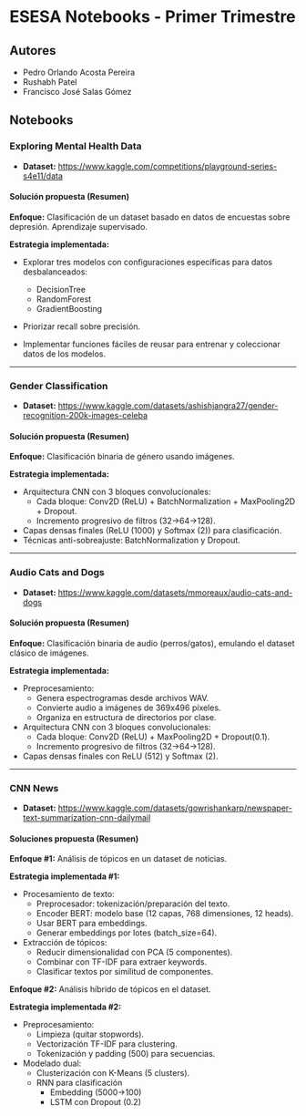 # ESESA Notebooks - Primer Trimestre

## Autores

* Pedro Orlando Acosta Pereira
* Rushabh Patel
* Francisco José Salas Gómez

## Notebooks

### Exploring Mental Health Data

* **Dataset:** https://www.kaggle.com/competitions/playground-series-s4e11/data

#### Solución propuesta (Resumen)

**Enfoque:** Clasificación de un dataset basado en datos de encuestas sobre depresión. Aprendizaje supervisado.

**Estrategia implementada:**

* Explorar tres modelos con configuraciones específicas para datos desbalanceados:
  * DecisionTree
  * RandomForest
  * GradientBoosting

* Priorizar recall sobre precisión.
* Implementar funciones fáciles de reusar para entrenar y coleccionar datos de los modelos.

---

### Gender Classification

* **Dataset:** https://www.kaggle.com/datasets/ashishjangra27/gender-recognition-200k-images-celeba

#### Solución propuesta (Resumen)

**Enfoque:** Clasificación binaria de género usando imágenes.

**Estrategia implementada:**

* Arquitectura CNN con 3 bloques convolucionales:
  * Cada bloque: Conv2D (ReLU) + BatchNormalization + MaxPooling2D + Dropout.
  * Incremento progresivo de filtros (32→64→128).
* Capas densas finales (ReLU (1000) y Softmax (2)) para clasificación.
* Técnicas anti-sobreajuste: BatchNormalization y Dropout.

---

### Audio Cats and Dogs

* **Dataset:** https://www.kaggle.com/datasets/mmoreaux/audio-cats-and-dogs

#### Solución propuesta (Resumen)

**Enfoque:** Clasificación binaria de audio (perros/gatos), emulando el dataset clásico de imágenes.

**Estrategia implementada:**

* Preprocesamiento:
  * Genera espectrogramas desde archivos WAV.
  * Convierte audio a imágenes de 369x496 píxeles.
  * Organiza en estructura de directorios por clase.
* Arquitectura CNN con 3 bloques convolucionales:
  * Cada bloque: Conv2D (ReLU) + MaxPooling2D + Dropout(0.1).
  * Incremento progresivo de filtros (32→64→128).
* Capas densas finales con ReLU (512) y Softmax (2).

---

### CNN News

* **Dataset:** https://www.kaggle.com/datasets/gowrishankarp/newspaper-text-summarization-cnn-dailymail

#### Soluciones propuesta (Resumen)

**Enfoque #1:** Análisis de tópicos en un dataset de noticias.

**Estrategia implementada #1:**

* Procesamiento de texto:
  * Preprocesador: tokenización/preparación del texto.
  * Encoder BERT: modelo base (12 capas, 768 dimensiones, 12 heads).
  * Usar BERT para embeddings.
  * Generar embeddings por lotes (batch_size=64).
* Extracción de tópicos:
  * Reducir dimensionalidad con PCA (5 componentes).
  * Combinar con TF-IDF para extraer keywords.
  * Clasificar textos por similitud de componentes.

**Enfoque #2:** Análisis híbrido de tópicos en el dataset.

**Estrategia implementada #2:**

* Preprocesamiento:
  * Limpieza (quitar stopwords).
  * Vectorización TF-IDF para clustering.
  * Tokenización y padding (500) para secuencias.
* Modelado dual:
  * Clusterización con K-Means (5 clusters).
  * RNN para clasificación
    * Embedding (5000→100)
    * LSTM con Dropout (0.2)
